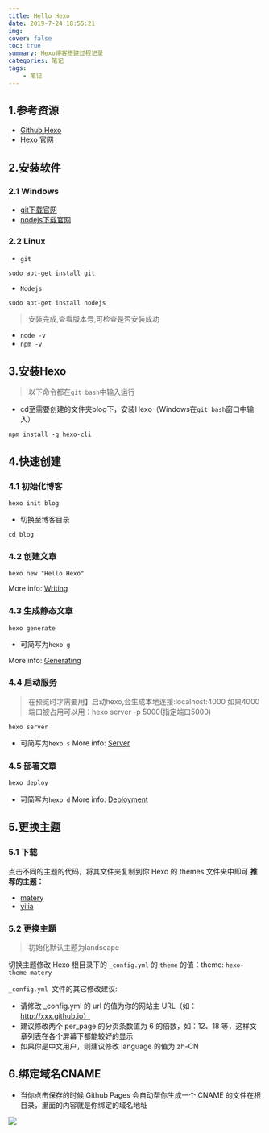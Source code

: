 ```yaml
---
title: Hello Hexo
date: 2019-7-24 18:55:21
img: 
cover: false
toc: true
summary: Hexo博客搭建过程记录
categories: 笔记
tags: 
	- 笔记
---
```


## 1.参考资源
- [Github Hexo](https://github.com/hexojs/hexo)
- [Hexo 官网](https://hexo.io/zh-cn/)
 
## 2.安装软件

### 2.1 Windows
- [git下载官网](https://git-scm.com/downloads)
- [nodejs下载官网](https://nodejs.org/en/download/)

### 2.2 Linux
- `git`

```
sudo apt-get install git
```
- `Nodejs`

```
sudo apt-get install nodejs
```

> 安装完成,查看版本号,可检查是否安装成功

- `node -v`
- `npm -v`

## 3.安装Hexo
> 以下命令都在`git bash`中输入运行
- cd至需要创建的文件夹blog下，安装Hexo（Windows在`git bash`窗口中输入）

```
npm install -g hexo-cli  
```

## 4.快速创建

### 4.1 初始化博客

```
hexo init blog
```
- 切换至博客目录

```
cd blog
```
### 4.2 创建文章

```
hexo new "Hello Hexo"
```
More info: [Writing](https://hexo.io/docs/writing.html)

### 4.3 生成静态文章

```
hexo generate
```
- 可简写为`hexo g`

More info: [Generating](https://hexo.io/docs/generating.html)
### 4.4 启动服务
> 在预览时才需要用】启动hexo,会生成本地连接:localhost:4000
如果4000端口被占用可以用：hexo server -p 5000(指定端口5000)

```
hexo server
```
- 可简写为`hexo s`
More info: [Server](https://hexo.io/docs/server.html)


### 4.5 部署文章

```c
hexo deploy
```
- 可简写为`hexo d`
More info: [Deployment](https://hexo.io/docs/one-command-deployment.html)

## 5.更换主题

### 5.1 下载

点击不同的主题的代码，将其文件夹复制到你 Hexo 的 themes 文件夹中即可
**推荐的主题：**
- [matery](https://github.com/blinkfox/hexo-theme-matery)
- [yilia](https://github.com/litten/hexo-theme-yilia)

### 5.2 更换主题
> 初始化默认主题为landscape

切换主题修改 Hexo 根目录下的 `_config.yml` 的 `theme` 的值：theme: `hexo-theme-matery`


`_config.yml `文件的其它修改建议:
- 请修改 _config.yml 的 url 的值为你的网站主 URL（如：http://xxx.github.io）
- 建议修改两个 per_page 的分页条数值为 6 的倍数，如：12、18 等，这样文章列表在各个屏幕下都能较好的显示
- 如果你是中文用户，则建议修改 language 的值为 zh-CN

## 6.绑定域名CNAME
- 当你点击保存的时候 Github Pages 会自动帮你生成一个 CNAME 的文件在根目录，里面的内容就是你绑定的域名地址

![](https://ina-blog.oss-cn-shanghai.aliyuncs.com/CNAME.png)